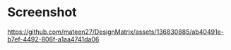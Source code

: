 # Screenshot

https://github.com/mateen27/DesignMatrix/assets/136830885/ab40491e-b7ef-4492-806f-a1aa4741da06
